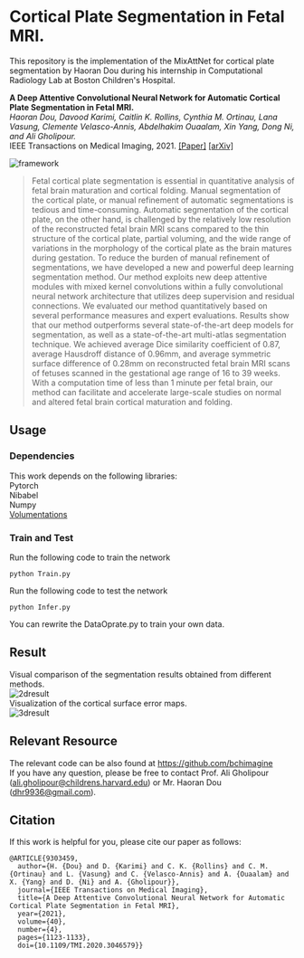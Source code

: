 # Cortical Plate Segmentation in Fetal MRI. 
This repository is the implementation of the MixAttNet for cortical plate segmentation by Haoran Dou during his internship in Computational Radiology Lab at Boston Children's Hospital.

**A Deep Attentive Convolutional Neural Network for Automatic Cortical Plate Segmentation in Fetal MRI.**  
*Haoran Dou, Davood Karimi, Caitlin K. Rollins, Cynthia M. Ortinau, Lana Vasung, Clemente Velasco-Annis, Abdelhakim Ouaalam, Xin Yang, Dong Ni, and Ali Gholipour.*   
IEEE Transactions on Medical Imaging, 2021. [[Paper]](https://ieeexplore.ieee.org/document/9303459) [[arXiv]](https://arxiv.org/pdf/2004.12847.pdf)  

![framework](img/framework.png)  

> Fetal cortical plate segmentation is essential in quantitative analysis of fetal brain maturation and cortical folding. Manual segmentation of the cortical plate, or manual refinement of automatic segmentations is tedious and time-consuming. Automatic segmentation of the cortical plate, on the other hand, is challenged by the relatively low resolution of the reconstructed fetal brain MRI scans compared to the thin structure of the cortical plate, partial voluming, and the wide range of variations in the morphology of the cortical plate as the brain matures during gestation. To reduce the burden of manual refinement of segmentations, we have developed a new and powerful deep learning segmentation method. Our method exploits new deep attentive modules with mixed kernel convolutions within a fully convolutional neural network architecture that utilizes deep supervision and residual connections. We evaluated our method quantitatively based on several performance measures and expert evaluations. Results show that our method outperforms several state-of-the-art deep models for segmentation, as well as a state-of-the-art multi-atlas segmentation technique. We achieved average Dice similarity coefficient of 0.87, average Hausdroff distance of 0.96mm, and average symmetric surface difference of 0.28mm on reconstructed fetal brain MRI scans of fetuses scanned in the gestational age range of 16 to 39 weeks. With a computation time of less than 1 minute per fetal brain, our method can facilitate and accelerate large-scale studies on normal and altered fetal brain cortical maturation and folding.

## Usage  
### Dependencies  
This work depends on the following libraries:  
Pytorch  
Nibabel  
Numpy  
[Volumentations](https://github.com/ashawkey/volumentations)  

### Train and Test
Run the following code to train the network  
```
python Train.py
```
Run the following code to test the network
```
python Infer.py
```
You can rewrite the DataOprate.py to train your own data.

## Result
Visual comparison of the segmentation results obtained from different methods.   
![2dresult](img/2d_result.png)  
Visualization of the cortical surface error maps.  
![3dresult](img/3d_result.png)  

## Relevant Resource
The relevant code can be also found at https://github.com/bchimagine  
If you have any question, please be free to contact Prof. Ali Gholipour (ali.gholipour@childrens.harvard.edu) or Mr. Haoran Dou (dhr9936@gmail.com).

## Citation  
If this work is helpful for you, please cite our paper as follows:   
```
@ARTICLE{9303459,
  author={H. {Dou} and D. {Karimi} and C. K. {Rollins} and C. M. {Ortinau} and L. {Vasung} and C. {Velasco-Annis} and A. {Ouaalam} and X. {Yang} and D. {Ni} and A. {Gholipour}},
  journal={IEEE Transactions on Medical Imaging}, 
  title={A Deep Attentive Convolutional Neural Network for Automatic Cortical Plate Segmentation in Fetal MRI}, 
  year={2021},
  volume={40},
  number={4},
  pages={1123-1133},
  doi={10.1109/TMI.2020.3046579}}
```
